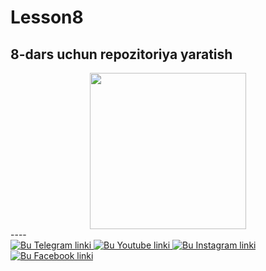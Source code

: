 # Lesson8
8-dars uchun repozitoriya yaratish
---
<div id="header" align="center">
  <img src="https://media.giphy.com/media/M9gbBd9nbDrOTu1Mqx/giphy.gif" width="250"/>
</div>
----
<div id="badges">
  <a href="https://t.me/javohir24_05_2005">
    <img src="https://img.shields.io/badge/telegram-blue?logo=telegram&logoColor=white" alt="Bu Telegram linki"/>
  </a>
  <a href="">
    <img src="https://img.shields.io/badge/youtube-white?logo=youtube&logoColor=red" alt="Bu Youtube linki"/>
  </a>
  <a href="">
    <img src="https://img.shields.io/badge/instagram-red?logo=instagram&logoColor=white" alt="Bu Instagram linki"/>
  </a>
  <a href="">
    <img src="https://img.shields.io/badge/facebook-white?logo=facebook&logoColor=blue" alt="Bu Facebook linki"/>
  </a>
</div>
